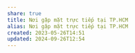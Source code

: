 ```yaml
---
share: true
title: Nơi gặp mặt trực tiếp tại TP.HCM
alias: Nơi gặp mặt trực tiếp tại TP.HCM
created: 2023-05-26T14:51
updated: 2024-09-26T12:54
---
```

